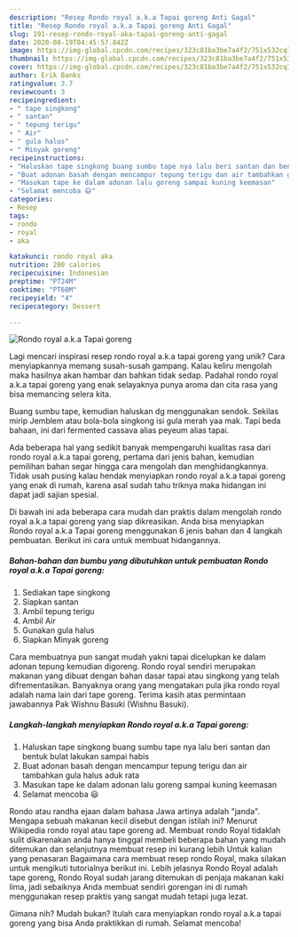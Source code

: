 ```yaml
---
description: "Resep Rondo royal a.k.a Tapai goreng Anti Gagal"
title: "Resep Rondo royal a.k.a Tapai goreng Anti Gagal"
slug: 191-resep-rondo-royal-aka-tapai-goreng-anti-gagal
date: 2020-08-19T04:45:57.842Z
image: https://img-global.cpcdn.com/recipes/323c81ba3be7a4f2/751x532cq70/rondo-royal-aka-tapai-goreng-foto-resep-utama.jpg
thumbnail: https://img-global.cpcdn.com/recipes/323c81ba3be7a4f2/751x532cq70/rondo-royal-aka-tapai-goreng-foto-resep-utama.jpg
cover: https://img-global.cpcdn.com/recipes/323c81ba3be7a4f2/751x532cq70/rondo-royal-aka-tapai-goreng-foto-resep-utama.jpg
author: Erik Banks
ratingvalue: 3.7
reviewcount: 3
recipeingredient:
- " tape singkong"
- " santan"
- " tepung terigu"
- " Air"
- " gula halus"
- " Minyak goreng"
recipeinstructions:
- "Haluskan tape singkong buang sumbu tape nya lalu beri santan dan bentuk bulat lakukan sampai habis"
- "Buat adonan basah dengan mencampur tepung terigu dan air tambahkan gula halus aduk rata"
- "Masukan tape ke dalam adonan lalu goreng sampai kuning keemasan"
- "Selamat mencoba 😃"
categories:
- Resep
tags:
- rondo
- royal
- aka

katakunci: rondo royal aka 
nutrition: 200 calories
recipecuisine: Indonesian
preptime: "PT24M"
cooktime: "PT60M"
recipeyield: "4"
recipecategory: Dessert

---
```



![Rondo royal a.k.a Tapai goreng](https://img-global.cpcdn.com/recipes/323c81ba3be7a4f2/751x532cq70/rondo-royal-aka-tapai-goreng-foto-resep-utama.jpg)

Lagi mencari inspirasi resep rondo royal a.k.a tapai goreng yang unik? Cara menyiapkannya memang susah-susah gampang. Kalau keliru mengolah maka hasilnya akan hambar dan bahkan tidak sedap. Padahal rondo royal a.k.a tapai goreng yang enak selayaknya punya aroma dan cita rasa yang bisa memancing selera kita.

Buang sumbu tape, kemudian haluskan dg menggunakan sendok. Sekilas mirip Jemblem atau bola-bola singkong isi gula merah yaa mak. Tapi beda bahaan, ini dari fermented cassava alias peyeum alias tapai.

Ada beberapa hal yang sedikit banyak mempengaruhi kualitas rasa dari rondo royal a.k.a tapai goreng, pertama dari jenis bahan, kemudian pemilihan bahan segar hingga cara mengolah dan menghidangkannya. Tidak usah pusing kalau hendak menyiapkan rondo royal a.k.a tapai goreng yang enak di rumah, karena asal sudah tahu triknya maka hidangan ini dapat jadi sajian spesial.


Di bawah ini ada beberapa cara mudah dan praktis dalam mengolah rondo royal a.k.a tapai goreng yang siap dikreasikan. Anda bisa menyiapkan Rondo royal a.k.a Tapai goreng menggunakan 6 jenis bahan dan 4 langkah pembuatan. Berikut ini cara untuk membuat hidangannya.

<!--inarticleads1-->

##### Bahan-bahan dan bumbu yang dibutuhkan untuk pembuatan Rondo royal a.k.a Tapai goreng:

1. Sediakan  tape singkong
1. Siapkan  santan
1. Ambil  tepung terigu
1. Ambil  Air
1. Gunakan  gula halus
1. Siapkan  Minyak goreng


Cara membuatnya pun sangat mudah yakni tapai dicelupkan ke dalam adonan tepung kemudian digoreng. Rondo royal sendiri merupakan makanan yang dibuat dengan bahan dasar tapai atau singkong yang telah difrementasikan. Banyaknya orang yang mengatakan pula jika rondo royal adalah nama lain dari tape goreng. Terima kasih atas permintaan jawabannya Pak Wishnu Basuki (Wishnu Basuki). 

<!--inarticleads2-->

##### Langkah-langkah menyiapkan Rondo royal a.k.a Tapai goreng:

1. Haluskan tape singkong buang sumbu tape nya lalu beri santan dan bentuk bulat lakukan sampai habis
1. Buat adonan basah dengan mencampur tepung terigu dan air tambahkan gula halus aduk rata
1. Masukan tape ke dalam adonan lalu goreng sampai kuning keemasan
1. Selamat mencoba 😃


Rondo atau randha ejaan dalam bahasa Jawa artinya adalah &#34;janda&#34;. Mengapa sebuah makanan kecil disebut dengan istilah ini? Menurut Wikipedia rondo royal atau tape goreng ad. Membuat rondo Royal tidaklah sulit dikarenakan anda hanya tinggal membeli beberapa bahan yang mudah ditemukan dan selanjutnya membuat resep ini kurang lebih Untuk kalian yang penasaran Bagaimana cara membuat resep rondo Royal, maka silakan untuk mengikuti tutorialnya berikut ini. Lebih jelasnya Rondo Royal adalah tape goreng, Rondo Royal sudah jarang ditemukan di penjaja makanan kaki lima, jadi sebaiknya Anda membuat sendiri gorengan ini di rumah menggunakan resep praktis yang sangat mudah tetapi juga lezat. 

Gimana nih? Mudah bukan? Itulah cara menyiapkan rondo royal a.k.a tapai goreng yang bisa Anda praktikkan di rumah. Selamat mencoba!
